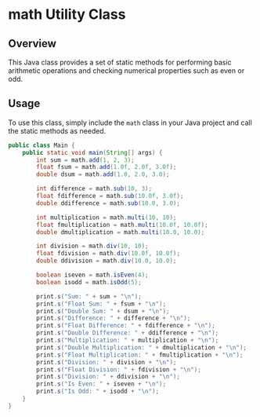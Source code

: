 # math Utility Class

## Overview
This Java class provides a set of static methods for performing basic arithmetic operations and checking numerical properties such as even or odd.

## Usage
To use this class, simply include the `math` class in your Java project and call the static methods as needed.


```java
public class Main {
    public static void main(String[] args) {
        int sum = math.add(1, 2, 3);
        float fsum = math.add(1.0f, 2.0f, 3.0f);
        double dsum = math.add(1.0, 2.0, 3.0);

        int difference = math.sub(10, 3);
        float fdifference = math.sub(10.0f, 3.0f);
        double ddifference = math.sub(10.0, 3.0);

        int multiplication = math.multi(10, 10);
        float fmultiplication = math.multi(10.0f, 10.0f);
        double dmultiplication = math.multi(10.0, 10.0);

        int division = math.div(10, 10);
        float fdivision = math.div(10.0f, 10.0f);
        double ddivision = math.div(10.0, 10.0);

        boolean iseven = math.isEven(4);
        boolean isodd = math.isOdd(5);

        print.s("Sum: " + sum + "\n");
        print.s("Float Sum: " + fsum + "\n");
        print.s("Double Sum: " + dsum + "\n");
        print.s("Difference: " + difference + "\n");
        print.s("Float Difference: " + fdifference + "\n");
        print.s("Double Difference: " + ddifference + "\n");
        print.s("Multiplication: " + multiplication + "\n");
        print.s("Double Multiplication: " + dmultiplication + "\n");
        print.s("Float Multiplication: " + fmultiplication + "\n");
        print.s("Division: " + division + "\n");
        print.s("Float Division: " + fdivision + "\n");
        print.s("Division: " + ddivision + "\n");
        print.s("Is Even: " + iseven + "\n");
        print.s("Is Odd: " + isodd + "\n");
    }
}
```
